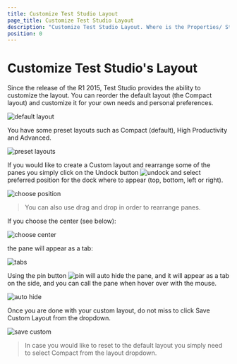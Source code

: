 ```yaml
---
title: Customize Test Studio Layout
page_title: Customize Test Studio Layout
description: "Customize Test Studio Layout. Where is the Properties/ Step Builder/ Elements explorer/ Project Explorer panel in Test Studio"
position: 0
---
```

# Customize Test Studio's Layout

Since the release of the R1 2015, Test Studio provides the ability to customize the layout. You can reorder the default layout (the Compact layout) and customize it for your own needs and personal preferences.

![default layout][1]

You have some preset layouts such as Compact (default), High Productivity and Advanced.

![preset layouts][2]

If you would like to create a Custom layout and rearrange some of the panes you simply click on the Undock button ![undock][3] and select preferred position for the dock where to appear (top, bottom, left or right).

![choose position][4]

> You can also use drag and drop in order to rearrange panes.

If you choose the center (see below):

![choose center][5]

the pane will appear as a tab:

![tabs][6]

Using the pin button ![pin][7] will auto hide the pane, and it will appear as a tab on the side, and you can call the pane when hover over with the mouse.

![auto hide][8]

Once you are done with your custom layout, do not miss to click Save Custom Layout from the dropdown.

![save custom][9]

> In case you would like to reset to the default layout you simply need to select Compact from the layout dropdown.



[1]: /img/features/custom-layout/fig1.png
[2]: /img/features/custom-layout/fig2.png
[3]: /img/features/custom-layout/fig3.png
[4]: /img/features/custom-layout/fig4.png
[5]: /img/features/custom-layout/fig5.png
[6]: /img/features/custom-layout/fig6.png
[7]: /img/features/custom-layout/fig7.png
[8]: /img/features/custom-layout/fig8.png
[9]: /img/features/custom-layout/fig9.png